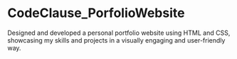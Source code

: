 # CodeClause_PorfolioWebsite
Designed and developed a personal portfolio website using HTML and CSS, showcasing my skills and projects in a visually engaging and user-friendly way.
